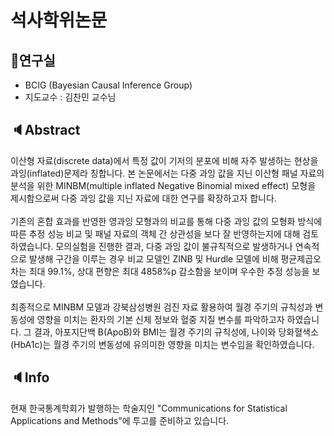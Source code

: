 # 석사학위논문

## :mag_right:연구실
- BCIG (Bayesian Causal Inference Group)
- 지도교수 : 김찬민 교수님

## :speaker:Abstract
이산형 자료(discrete data)에서 특정 값이 기저의 분포에 비해 자주 발생하는 현상을 과잉(inflated)문제라 칭합니다. 
본 논문에서는 다중 과잉 값을 지닌 이산형 패널 자료의 분석을 위한 MINBM(multiple inflated Negative Binomial
mixed effect) 모형을 제시함으로써 다중 과잉 값을 지닌 자료에 대한 연구를 확장하고자 합니다.\
\
기존의 혼합 효과를 반영한 영과잉 모형과의 비교를 통해 다중 과잉 값의 모형화 방식에
따른 추정 성능 비교 및 패널 자료의 객체 간 상관성을 보다 잘 반영하는지에 대해 검토하였습니다.
모의실험을 진행한 결과, 다중 과잉 값이 불규칙적으로 발생하거나 연속적으로 발생해 구간을 이루는 경우 비교 모델인 ZINB 및 Hurdle 모델에 비해 
평균제곱오차는 최대 99.1%, 상대 편향은 최대 4858%p 감소함을 보이며 우수한 추정 성능을 보였습니다.\
\
최종적으로 MINBM 모델과 강북삼성병원 검진 자료 활용하여 월경 주기의 규칙성과 변동성에 영향을 미치는 환자의 기본 신체 정보와 혈중 지질 변수를 파악하고자 하였습니다. 
그 결과, 아포지단백 B(ApoB)와 BMI는 월경 주기의 규칙성에, 나이와 당화혈색소(HbA1c)는 월경 주기의 변동성에 유의미한 영향을 미치는 변수임을 확인하였습니다.

## :speaker:Info
현재 한국통계학회가 발행하는 학술지인 "Communications for Statistical Applications and Methods"에 투고를 준비하고 있습니다. 
